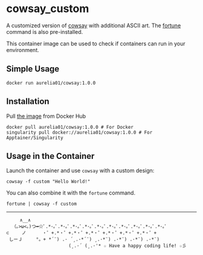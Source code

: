 # cowsay_custom
A customized version of [cowsay](https://en.wikipedia.org/wiki/Cowsay) with additional ASCII art.
The [fortune](https://en.wikipedia.org/wiki/Fortune_(Unix)) command is also pre-installed.

This container image can be used to check if containers can run in your environment.

## Simple Usage
```
docker run aurelia01/cowsay:1.0.0
```

## Installation

Pull [the image](https://hub.docker.com/r/aurelia01/cowsay) from Docker Hub
```
docker pull aurelia01/cowsay:1.0.0 # For Docker
singularity pull docker://aurelia01/cowsay:1.0.0 # For Apptainer/Singularity
```

## Usage in the Container
Launch the container and use `cowsay` with a custom design:
```
cowsay -f custom "Hello World!"
```

You can also combine it with the `fortune` command.
```
fortune | cowsay -f custom
```

---
```
     ∧__∧
  （｡>ω<｡)つ━☆ﾟ.*･｡ﾟ.*･｡ﾟ.*･｡ﾟ.*･｡ﾟ.*･｡ﾟ.*･｡ﾟ.*･｡ﾟ.*･｡ﾟ.*･｡ﾟ.*･｡ﾟ
⊂　   ノ 　　　・゜+.*・゜+.*・゜+.*・゜+.*・゜+.*・゜+.*・゜+
 しーＪ　　　°。+ *´¨) .· ´¸.·*´¨) ¸.·*¨) .·*¨) .·*¨) .·*¨)
                       (¸.·´ (¸.·'* ☆ Have a happy coding life! ☆彡
```